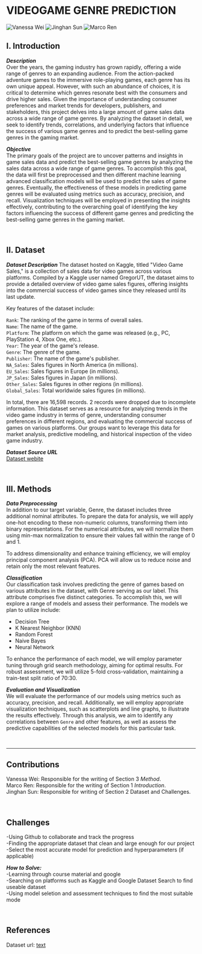 # VIDEOGAME GENRE PREDICTION
![Vanessa Wei](https://img.shields.io/static/v1?label=VanessaWei&message=Collaborator&color=blue&logo=github)
![Jinghan Sun](https://img.shields.io/static/v1?label=JinghanSun&message=Collaborator&color=blue&logo=github)
![Marco Ren](https://img.shields.io/static/v1?label=MarcoRen&message=Collaborator&color=blue&logo=github)

## I.  Introduction
***Description***   
Over the years, the gaming industry has grown rapidly, offering a wide range of genres to an expanding audience. From the action-packed adventure games to the immersive role-playing games, each genre has its own unique appeal. However, with such an abundance of choices, it is critical to determine which genres resonate best with the consumers and drive higher sales. Given the importance of understanding consumer preferences and market trends for developers, publishers, and stakeholders, this project delves into a large amount of game sales data across a wide range of game genres. By analyzing the dataset in detail, we seek to identify trends, correlations, and underlying factors that influence the success of various game genres and to predict the best-selling game genres in the gaming market.

***Objective***  
The primary goals of the project are to uncover patterns and insights in game sales data and predict the best-selling game genres by analyzing the sales data across a wide range of game genres. To accomplish this goal, the data will first be preprocessed and then different machine learning advanced classification models will be used to predict the sales of game genres. Eventually, the effectiveness of these models in predicting game genres will be evaluated using metrics such as accuracy, precision, and recall. Visualization techniques will be employed in presenting the insights effectively, contributing to the overarching goal of identifying the key factors influencing the success of different game genres and predicting the best-selling game genres in the gaming market.

</br>

## II. Dataset

***Dataset Description***
The dataset hosted on Kaggle, titled "Video Game Sales," is a collection of sales data for video games across various platforms. Compiled by a Kaggle user named GregorUT, the dataset aims to provide a detailed overview of video game sales figures, offering insights into the commercial success of video games since they released until its last update.

Key features of the dataset include:

`Rank`: The ranking of the game in terms of overall sales.</br> 
`Name`: The name of the game.</br> 
`Platform`: The platform on which the game was released (e.g., PC, PlayStation 4, Xbox One, etc.).</br> 
`Year`: The year of the game's release.</br> 
`Genre`: The genre of the game.</br> 
`Publisher`: The name of the game's publisher.</br> 
`NA_Sales`: Sales figures in North America (in millions).</br> 
`EU_Sales`: Sales figures in Europe (in millions).</br> 
`JP_Sales`: Sales figures in Japan (in millions).</br> 
`Other_Sales`: Sales figures in other regions (in millions).</br> 
`Global_Sales`: Total worldwide sales figures (in millions).</br> 

In total, there are 16,598 records. 2 records were dropped due to incomplete information. This dataset serves as a resource for analyzing trends in the video game industry in terms of genre, understanding consumer preferences in different regions, and evaluating the commercial success of games on various platforms. Our groups want to leverage this data for market analysis, predictive modeling, and historical inspection of the video game industry.

***Dataset Source URL***  
[Dataset webite](https://www.kaggle.com/datasets/gregorut/videogamesales)

</br> 

## III. Methods
***Data Preprocessing***   
In addition to our target variable, Genre, the dataset includes three additional nominal attributes. To prepare the data for analysis, we will apply one-hot encoding to these non-numeric columns, transforming them into binary representations. For the numerical attributes, we will normalize them using min-max normalization to ensure their values fall within the range of 0 and 1.

To address dimensionality and enhance training efficiency, we will employ principal component analysis (PCA). PCA will allow us to reduce noise and retain only the most relevant features.

***Classification***  
Our classification task involves predicting the genre of games based on various attributes in the dataset, with Genre serving as our label. This attribute comprises five distinct categories. To accomplish this, we will explore a range of models and assess their performance. The models we plan to utilize include:

* Decision Tree
* K Nearest Neighbor (KNN)
* Random Forest
* Naive Bayes
* Neural Network

To enhance the performance of each model, we will employ parameter tuning through grid search methodology, aiming for optimal results. For robust assessment, we will utilize 5-fold cross-validation, maintaining a train-test split ratio of 70:30.

***Evaluation and Visualization***  
We will evaluate the performance of our models using metrics such as accuracy, precision, and recall. Additionally, we will employ appropriate visualization techniques, such as scatterplots and line graphs, to illustrate the results effectively. Through this analysis, we aim to identify any correlations between `Genre` and other features, as well as assess the predictive capabilities of the selected models for this particular task.

</br>

---
## Contributions

Vanessa Wei: Responsible for the writing of Section 3 *Method*.  
Marco Ren: Responsible for the writing of Section 1 *Introduction*.  
Jinghan Sun: Responsible for writing of Section 2 Dataset and Challenges.  

</br>

## Challenges
-Using Github to collaborate and track the progress</br> 
-Finding the appropriate dataset that clean and large enough for our project</br> 
-Select the most accurate model for prediction and hyperparameters (if applicable)</br> 

***How to Solve:***  
-Learning through course material and google</br> 
-Searching on platforms such as Kaggle and Google Dataset Search to find useable dataset</br> 
-Using model seletion and assessment techniques to find the most suitable mode</br> 

</br> 

## References
Dataset url: [text](https://www.kaggle.com/datasets/gregorut/videogamesales)


